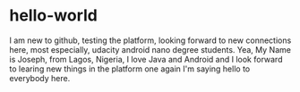 # hello-world
I am new to github, testing the platform, looking forward to new connections here, most especially, udacity android nano degree students.
Yea, My Name is Joseph, from Lagos, Nigeria, I love Java and Android and I look forward to learing new things in the platform one again I'm saying hello to everybody here.
